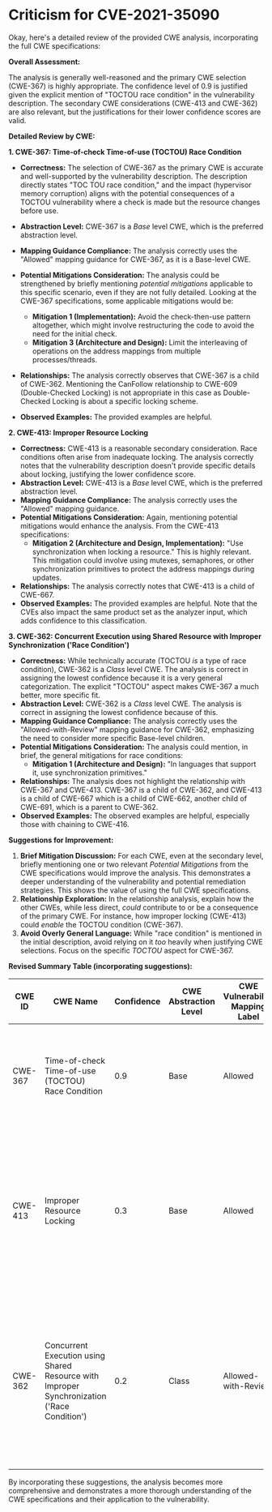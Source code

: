 # Criticism for CVE-2021-35090

Okay, here's a detailed review of the provided CWE analysis, incorporating the full CWE specifications:

**Overall Assessment:**

The analysis is generally well-reasoned and the primary CWE selection (CWE-367) is highly appropriate. The confidence level of 0.9 is justified given the explicit mention of "TOCTOU race condition" in the vulnerability description. The secondary CWE considerations (CWE-413 and CWE-362) are also relevant, but the justifications for their lower confidence scores are valid.

**Detailed Review by CWE:**

**1. CWE-367: Time-of-check Time-of-use (TOCTOU) Race Condition**

*   **Correctness:** The selection of CWE-367 as the primary CWE is accurate and well-supported by the vulnerability description. The description directly states "TOC TOU race condition," and the impact (hypervisor memory corruption) aligns with the potential consequences of a TOCTOU vulnerability where a check is made but the resource changes before use.
*   **Abstraction Level:**  CWE-367 is a *Base* level CWE, which is the preferred abstraction level.
*   **Mapping Guidance Compliance:** The analysis correctly uses the "Allowed" mapping guidance for CWE-367, as it is a Base-level CWE.
*   **Potential Mitigations Consideration:** The analysis could be strengthened by briefly mentioning *potential mitigations* applicable to this specific scenario, even if they are not fully detailed.  Looking at the CWE-367 specifications, some applicable mitigations would be:
    *   **Mitigation 1 (Implementation):** Avoid the check-then-use pattern altogether, which might involve restructuring the code to avoid the need for the initial check.
    *   **Mitigation 3 (Architecture and Design):** Limit the interleaving of operations on the address mappings from multiple processes/threads.

*   **Relationships:** The analysis correctly observes that CWE-367 is a child of CWE-362. Mentioning the CanFollow relationship to CWE-609 (Double-Checked Locking) is not appropriate in this case as Double-Checked Locking is about a specific locking scheme.

*   **Observed Examples:** The provided examples are helpful.

**2. CWE-413: Improper Resource Locking**

*   **Correctness:**  CWE-413 is a reasonable secondary consideration.  Race conditions often arise from inadequate locking. The analysis correctly notes that the vulnerability description doesn't provide specific details about locking, justifying the lower confidence score.
*   **Abstraction Level:** CWE-413 is a *Base* level CWE, which is the preferred abstraction level.
*   **Mapping Guidance Compliance:** The analysis correctly uses the "Allowed" mapping guidance.
*   **Potential Mitigations Consideration:** Again, mentioning potential mitigations would enhance the analysis. From the CWE-413 specifications:
    *   **Mitigation 2 (Architecture and Design, Implementation):** "Use synchronization when locking a resource." This is highly relevant. This mitigation could involve using mutexes, semaphores, or other synchronization primitives to protect the address mappings during updates.
*   **Relationships:** The analysis correctly notes that CWE-413 is a child of CWE-667.
*   **Observed Examples:** The provided examples are helpful. Note that the CVEs also impact the same product set as the analyzer input, which adds confidence to this classification.

**3. CWE-362: Concurrent Execution using Shared Resource with Improper Synchronization ('Race Condition')**

*   **Correctness:** While technically accurate (TOCTOU *is* a type of race condition), CWE-362 is a *Class* level CWE. The analysis is correct in assigning the lowest confidence because it is a very general categorization.  The explicit "TOCTOU" aspect makes CWE-367 a much better, more specific fit.
*   **Abstraction Level:** CWE-362 is a *Class* level CWE. The analysis is correct in assigning the lowest confidence because of this.
*   **Mapping Guidance Compliance:** The analysis correctly uses the "Allowed-with-Review" mapping guidance for CWE-362, emphasizing the need to consider more specific Base-level children.
*   **Potential Mitigations Consideration:** The analysis could mention, in brief, the general mitigations for race conditions:
    *   **Mitigation 1 (Architecture and Design):** "In languages that support it, use synchronization primitives."
*   **Relationships:**  The analysis does not highlight the relationship with CWE-367 and CWE-413. CWE-367 is a child of CWE-362, and CWE-413 is a child of CWE-667 which is a child of CWE-662, another child of CWE-691, which is a parent to CWE-362.
*   **Observed Examples:** The observed examples are helpful, especially those with chaining to CWE-416.

**Suggestions for Improvement:**

1.  **Brief Mitigation Discussion:**  For each CWE, even at the secondary level, briefly mentioning one or two relevant *Potential Mitigations* from the CWE specifications would improve the analysis. This demonstrates a deeper understanding of the vulnerability and potential remediation strategies. This shows the value of using the full CWE specifications.
2.  **Relationship Exploration:** In the relationship analysis, explain how the other CWEs, while less direct, *could* contribute to or be a consequence of the primary CWE. For instance, how improper locking (CWE-413) could *enable* the TOCTOU condition (CWE-367).
3.  **Avoid Overly General Language:** While "race condition" is mentioned in the initial description, avoid relying on it *too* heavily when justifying CWE selections. Focus on the specific *TOCTOU* aspect for CWE-367.

**Revised Summary Table (incorporating suggestions):**

| CWE ID | CWE Name | Confidence | CWE Abstraction Level | CWE Vulnerability Mapping Label | CWE-Vulnerability Mapping Notes |
|---|---|---|---|---|---|
| CWE-367 | Time-of-check Time-of-use (TOCTOU) Race Condition | 0.9 | Base | Allowed | Primary CWE. The vulnerability is directly caused by a TOCTOU race condition. Mitigations include limiting interleaving of operations. |
| CWE-413 | Improper Resource Locking | 0.3 | Base | Allowed | Secondary CWE. A race condition often stems from the lack of proper locking mechanisms, but the primary issue here is the TOCTOU condition. A relevant mitigation is using synchronization primitives. |
| CWE-362 | Concurrent Execution using Shared Resource with Improper Synchronization ('Race Condition') | 0.2 | Class | Allowed-with-Review | Secondary CWE. The description mentions a race condition, but doesn't elaborate on the concurrency aspect, and TOCTOU is more specific. A general mitigation is to use synchronization primitives. |

By incorporating these suggestions, the analysis becomes more comprehensive and demonstrates a more thorough understanding of the CWE specifications and their application to the vulnerability.